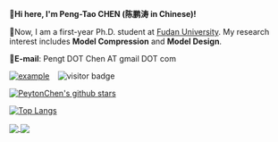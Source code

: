 :wave:**Hi here, I'm Peng-Tao CHEN (陈鹏涛 in Chinese)!**

:school:Now, I am a first-year Ph.D. student at [Fudan University](https://www.fudan.edu.cn/). My research interest includes **Model Compression** and **Model Design**.

:postbox:**E-mail**: Pengt DOT Chen AT gmail DOT com

 [![example](https://img.shields.io/badge/HomePage-PtChen-green.svg)](https://peyton-chen.github.io/homepage/)  &ensp; ![visitor badge](https://visitor-badge.laobi.icu/badge?page_id=Peyton-Chen.Peyton-Chen&left_text=Visitors)

[![PeytonChen's github stars](https://github-readme-stats.vercel.app/api?username=Peyton-Chen&theme=material-palenight&count_private=true&hide=contribs)](https://github.com/Peyton-Chen)

[![Top Langs](https://github-readme-stats.vercel.app/api/top-langs/?username=Peyton-Chen&theme=material-palenight&hide=Jupyter&layout=compact)](https://github.com/Peyton-Chen)


<a href="https://github.com/anuraghazra/github-readme-stats">
  <img align="center" src="https://github-readme-stats.vercel.app/api?username=Peyton-Chen&theme=material-palenight&count_private=true&hide=contribs" />
</a>
<a href="https://github.com/anuraghazra/convoychat">
  <img align="center" src="https://github-readme-stats.vercel.app/api/pin/?username=anuraghazra&repo=convoychat" />
</a>
